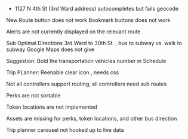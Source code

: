 - 1127 N 4th St (3rd Ward address) autocompletes but fails geocode

New Route button does not work 
Bookmark buttons does not work 

Alerts are not currently displayed on the relevant route 

Sub Optimal Directions 
3rd Ward to 30th St. , bus to subway vs. walk to subway 
	Google Maps does not give 

Suggestion: Bold the transportation vehicles number in Schedule

Trip PLanner:
Reenable clear icon , needs css

Not all controllers support routing, all controllers need sub routes

Perks are not sortable

Token locations are not implemented

Assets are missing for perks, token locations, and other bus direction

Trip planner carousel not hooked up to live data